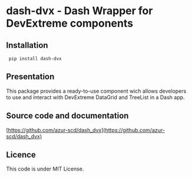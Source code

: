dash-dvx - Dash Wrapper for DevExtreme components
============================================================

## Installation

     pip install dash-dvx

## Presentation

This package provides a ready-to-use component wich allows developers to use and interact with DevExtreme DataGrid and TreeList in a Dash app.

## Source code and documentation

[https://github.com/azur-scd/dash_dvx](https://github.com/azur-scd/dash_dvx)


## Licence

This code is under MIT License.